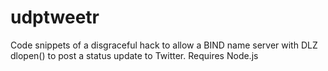 # udptweetr

Code snippets of a disgraceful hack to allow a BIND name server with DLZ dlopen() to post a status update to Twitter. Requires Node.js
